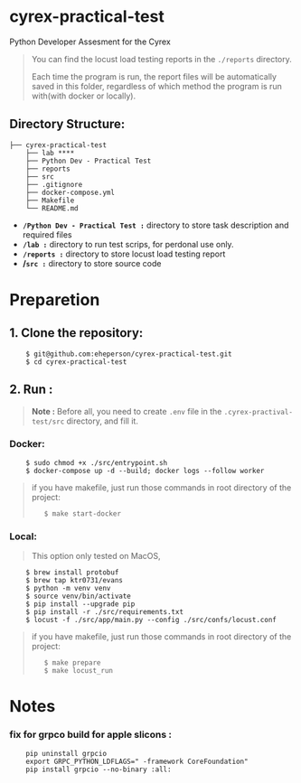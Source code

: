 # cyrex-practical-test
Python Developer Assesment for the Cyrex
> You can find the locust load testing reports in the `./reports` directory.
> 
> Each time the program is run, the report files will be automatically saved in this folder, 
> regardless of which method the program is run with(with docker or locally).
## Directory Structure:
```
├── cyrex-practical-test
    ├── lab ****
    ├── Python Dev - Practical Test
    ├── reports
    ├── src
    ├── .gitignore
    ├── docker-compose.yml
    ├── Makefile
    └── README.md
```

* **`/Python Dev - Practical Test :`** directory to store task description and required files
* **`/lab :`** directory to run test scrips, for perdonal use only.
* **`/reports :`** directory to store locust load testing report
* **/`src :`** directory to store source code
  
# Preparetion
## 1. Clone the repository:
```
    $ git@github.com:eheperson/cyrex-practical-test.git
    $ cd cyrex-practical-test
```

## 2. Run :

> **Note :** Before all, you need to create `.env` file in the `.cyrex-practival-test/src` directory, and fill it.

### Docker:
```
	$ sudo chmod +x ./src/entrypoint.sh
	$ docker-compose up -d --build; docker logs --follow worker
```

>if you have makefile, just run those commands in root directory of the project:
>```
>    $ make start-docker
>```
>

### Local:
>This option only tested on MacOS, 
```
	$ brew install protobuf
	$ brew tap ktr0731/evans
	$ python -m venv venv
	$ source venv/bin/activate
	$ pip install --upgrade pip
	$ pip install -r ./src/requirements.txt
	$ locust -f ./src/app/main.py --config ./src/confs/locust.conf
```

>if you have makefile, just run those commands in root directory of the project:
>```
>    $ make prepare
>    $ make locust_run
>```


# Notes
### fix for grpco build for apple slicons :
```
    pip uninstall grpcio
    export GRPC_PYTHON_LDFLAGS=" -framework CoreFoundation"
    pip install grpcio --no-binary :all:
```
